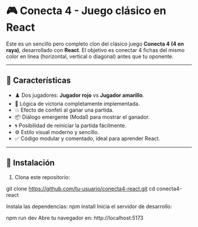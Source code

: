 # 🎮 Conecta 4 - Juego clásico en React

Este es un sencillo pero completo clon del clásico juego **Conecta 4 (4 en raya)**, desarrollado con **React**. El objetivo es conectar 4 fichas del mismo color en línea (horizontal, vertical o diagonal) antes que tu oponente.

---

## 🧠 Características

- ♟️ Dos jugadores: **Jugador rojo** vs **Jugador amarillo**.
- 🧠 Lógica de victoria completamente implementada.
- 💥 Efecto de confeti al ganar una partida.
- 📦 Diálogo emergente (Modal) para mostrar el ganador.
- 🌀 Posibilidad de reiniciar la partida fácilmente.
- ⚙️ Estilo visual moderno y sencillo.
- ✅ Código modular y comentado, ideal para aprender React.

---

## 🚀 Instalación

1. Clona este repositorio:

git clone https://github.com/tu-usuario/conecta4-react.git
cd conecta4-react

Instala las dependencias:
npm install
Inicia el servidor de desarrollo:

npm run dev
Abre tu navegador en: http://localhost:5173

